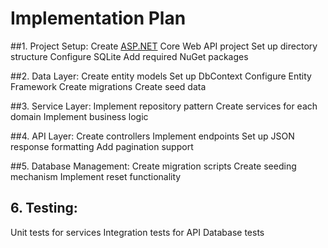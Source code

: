 # Implementation Plan

##1. Project Setup:
Create [ASP.NET](http://asp.net/) Core Web API project
Set up directory structure
Configure SQLite
Add required NuGet packages

##2. Data Layer:
Create entity models
Set up DbContext
Configure Entity Framework
Create migrations
Create seed data

##3. Service Layer:
Implement repository pattern
Create services for each domain
Implement business logic

##4. API Layer:
Create controllers
Implement endpoints
Set up JSON response formatting
Add pagination support

##5. Database Management:
Create migration scripts
Create seeding mechanism
Implement reset functionality

## 6. Testing:
Unit tests for services
Integration tests for API
Database tests